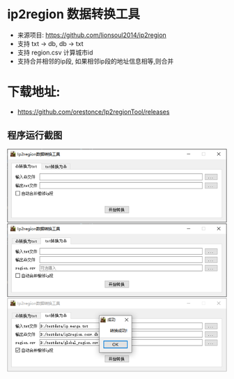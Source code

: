 # ip2region 数据转换工具
  * 来源项目: https://github.com/lionsoul2014/ip2region
  * 支持 txt -> db, db -> txt
  * 支持 region.csv 计算城市id
  * 支持合并相邻的ip段, 如果相邻ip段的地址信息相等,则合并
# 下载地址:
  * https://github.com/orestonce/Ip2regionTool/releases

## 程序运行截图
![程序截图](image/v1.3_1.png)
![程序截图](image/v1.3_2.png)
![程序截图](image/v1.3_3.png)
